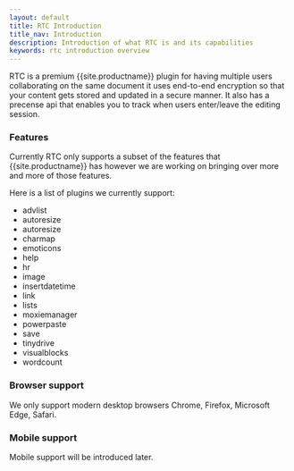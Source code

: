 ```yaml
---
layout: default
title: RTC Introduction
title_nav: Introduction
description: Introduction of what RTC is and its capabilities
keywords: rtc introduction overview
---
```


RTC is a premium {{site.productname}} plugin for having multiple users collaborating on the same document it uses end-to-end encryption so that your content gets stored and updated in a secure manner. It also has a precense api that enables you to track when users enter/leave the editing session.

### Features

Currently RTC only supports a subset of the features that {{site.productname}} has however we are working on bringing over more and more of those features.

Here is a list of plugins we currently support:

* advlist
* autoresize
* autoresize
* charmap
* emoticons
* help
* hr
* image
* insertdatetime
* link
* lists
* moxiemanager
* powerpaste
* save
* tinydrive
* visualblocks
* wordcount

### Browser support

We only support modern desktop browsers Chrome, Firefox, Microsoft Edge, Safari.

### Mobile support

Mobile support will be introduced later.
